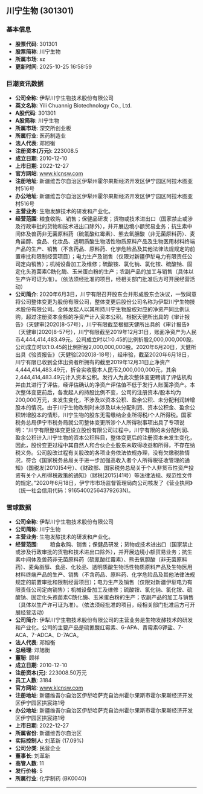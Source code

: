 ## 川宁生物 (301301)

### 基本信息

- **股票代码**: 301301
- **股票简称**: 川宁生物
- **所属市场**: sz
- **更新时间**: 2025-10-25 16:58:59

### 巨潮资讯数据

- **公司全称**: 伊犁川宁生物技术股份有限公司
- **英文名称**: Yili Chuannig Biotechnology Co., Ltd.
- **A股代码**: 301301
- **A股简称**: 川宁生物
- **所属市场**: 深交所创业板
- **所属行业**: 医药制造业
- **法人代表**: 邓旭衡
- **注册资本(万元)**: 223008.5
- **成立日期**: 2010-12-10
- **上市日期**: 2022-12-27
- **官方网站**: www.klcnsw.com
- **注册地址**: 新疆维吾尔自治区伊犁州霍尔果斯经济开发区伊宁园区阿拉木图亚村516号
- **办公地址**: 新疆维吾尔自治区伊犁州霍尔果斯经济开发区伊宁园区阿拉木图亚村516号
- **主营业务**: 生物发酵技术的研发和产业化。
- **经营范围**: 粮食收购、销售；保健品研发；货物或技术进出口（国家禁止或涉及行政审批的货物和技术进出口除外），并开展边境小额贸易业务；抗生素中间体及兽药非无菌原料药（硫氰酸红霉素）、熊去氧胆酸（非无菌原料药）、麦角甾醇、食品、化妆品、透明质酸生物活性物质原料产品及生物医用材料终端产品的生产、销售（不含药品、原料药、化学危险品及其他法律法规规定的前置审批和限制经营项目）；电力生产及销售（仅限对新疆伊犁电力有限责任公司定向销售）；机械设备加工及维修；硫酸铵、氯化钠、氯化铵、硫酸钠、固定化头孢菌素C酰化酶、玉米蛋白粉的生产；农副产品的加工与销售（具体以生产许可证为准）。（依法须经批准的项目，经相关部门批准后方可开展经营活动）
- **公司简介**: 2020年6月3日，川宁有限召开股东会并形成股东会决议，一致同意将公司整体变更为股份有限公司，整体变更后股份公司名称为伊犁川宁生物技术股份有限公司。全体发起人以其所持川宁生物股权对应的净资产同比例认购，超过注册资本金额的净资产计入资本公积。根据天健所出具的《审计报告》（天健审[2020]8-57号），川宁有限截至根据天健所出具的《审计报告》（天健审[2020]8-57号），川宁有限截至2019年12月31日，账面净资产为人民币4,444,414,483.49元。公司成立时以1:0.45的比例折股2,000,000,000股。公司成立时以1:0.45的比例折股2,000,000,000股。2020年6月20日，天健所出具《验资报告》（天健验[2020]8-18号），经审验，截至2020年6月18日，川宁有限已收到全体出资者所拥有的截至2019年12月31日止净资产4,444,414,483.49元，折合实收股本人民币2,000,000,000元，其余2,444,414,483.49元计入资本公积。发行人为此次整体变更聘请了评估机构并由其进行了评估，经评估确认的净资产评估值不低于发行人账面净资产。本次整体变更前后，各发起人的持股比例不变，公司的注册资本/股本均为200,000万元，未发生变化，不涉及以资本公积、盈余公积、未分配利润转增股本的情况。由于川宁生物改制时未涉及以未分配利润、资本公积金、盈余公积转增股本的情形，川宁生物的股东无需缴纳企业所得税/个人所得税。国家税务总局伊宁市税务局就公司整体变更所涉个人所得税事项出具了专项说明：“川宁有限整体变更设立股份有限公司过程中，川宁有限的未分配利润、盈余公积计入川宁生物的资本公积科目，整体变更后的注册资本未发生变化，因此，股份变更过程中其自然人和合伙企业股东未取得收益和所得，不存在纳税义务。公司股改过程有关股改的各项业务依法依规办理，没有欠缴税款情况，符合《国家税务总局关于进一步加强高收入者个人所得税征收管理的通知》（国税发[2010]54号）、《财政部、国家税务总局关于个人非货币性资产投资有关个人所得税政策的通知》（财税[2015]41号）等法律法规、规范性文件的规定。”2020年6月18日，伊宁市市场监督管理局向公司核发了《营业执照》（统一社会信用代码：91654002564379263N)。

### 雪球数据

- **公司全称**: 伊犁川宁生物技术股份有限公司
- **公司简称**: 川宁生物
- **主营业务**: 生物发酵技术的研发和产业化。
- **经营范围**: 　　粮食收购、销售；保健品研发；货物或技术进出口（国家禁止或涉及行政审批的货物和技术进出口除外），并开展边境小额贸易业务；抗生素中间体及兽药非无菌原料药（硫氰酸红霉素）、熊去氧胆酸（非无菌原料药）、麦角甾醇、食品、化妆品、透明质酸生物活性物质原料产品及生物医用材料终端产品的生产、销售（不含药品、原料药、化学危险品及其他法律法规规定的前置审批和限制经营项目）；电力生产及销售（仅限对新疆伊犁电力有限责任公司定向销售）；机械设备加工及维修；硫酸铵、氯化钠、氯化铵、硫酸钠、固定化头孢菌素C酰化酶、玉米蛋白粉的生产；农副产品的加工与销售（具体以生产许可证为准）。（依法须经批准的项目，经相关部门批准后方可开展经营活动）
- **公司简介**: 伊犁川宁生物技术股份有限公司的主营业务是生物发酵技术的研发和产业化。公司的主要产品是硫氰酸红霉素、6-APA、青霉素G钾盐、7-ACA、7-ADCA、D-7ACA。
- **法人代表**: 邓旭衡
- **总经理**: 邓旭衡
- **董秘**: 顾祥
- **成立日期**: 2010-12-10
- **注册资本(元)**: 223008.50万元
- **员工人数**: 3184
- **官方网站**: www.klcnsw.com
- **注册地址**: 新疆维吾尔自治区伊犁哈萨克自治州霍尔果斯市霍尔果斯经济开发区伊宁园区拱宸路1号
- **办公地址**: 新疆维吾尔自治区伊犁哈萨克自治州霍尔果斯市霍尔果斯经济开发区伊宁园区拱宸路1号
- **上市日期**: 2022-12-27
- **所属省份**: 新疆维吾尔自治区
- **实际控制人**: 刘革新 (17.09%)
- **公司分类**: 民营企业
- **董事长**: 刘革新
- **高管人数**: 11
- **发行价格**: 5
- **所属行业**: 化学制药 (BK0040)

---